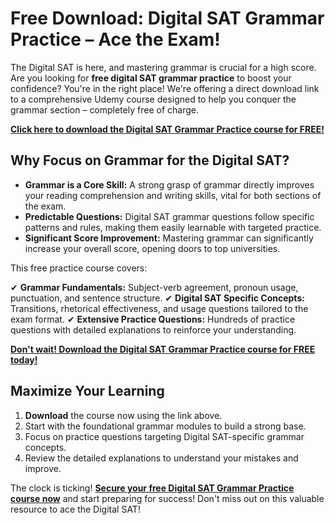 # Free Download: Digital SAT Grammar Practice – Ace the Exam!

The Digital SAT is here, and mastering grammar is crucial for a high score. Are you looking for **free digital SAT grammar practice** to boost your confidence? You're in the right place! We're offering a direct download link to a comprehensive Udemy course designed to help you conquer the grammar section – completely free of charge.

[**Click here to download the Digital SAT Grammar Practice course for FREE!**](https://udemywork.com/digital-sat-grammar-practice)

## Why Focus on Grammar for the Digital SAT?

- **Grammar is a Core Skill:** A strong grasp of grammar directly improves your reading comprehension and writing skills, vital for both sections of the exam.
- **Predictable Questions:** Digital SAT grammar questions follow specific patterns and rules, making them easily learnable with targeted practice.
- **Significant Score Improvement:** Mastering grammar can significantly increase your overall score, opening doors to top universities.

This free practice course covers:

✔ **Grammar Fundamentals:** Subject-verb agreement, pronoun usage, punctuation, and sentence structure.
✔ **Digital SAT Specific Concepts:** Transitions, rhetorical effectiveness, and usage questions tailored to the exam format.
✔ **Extensive Practice Questions:** Hundreds of practice questions with detailed explanations to reinforce your understanding.

[**Don't wait! Download the Digital SAT Grammar Practice course for FREE today!**](https://udemywork.com/digital-sat-grammar-practice)

## Maximize Your Learning

1. **Download** the course now using the link above.
2. Start with the foundational grammar modules to build a strong base.
3. Focus on practice questions targeting Digital SAT-specific grammar concepts.
4. Review the detailed explanations to understand your mistakes and improve.

The clock is ticking! **[Secure your free Digital SAT Grammar Practice course now](https://udemywork.com/digital-sat-grammar-practice)** and start preparing for success! Don't miss out on this valuable resource to ace the Digital SAT!
